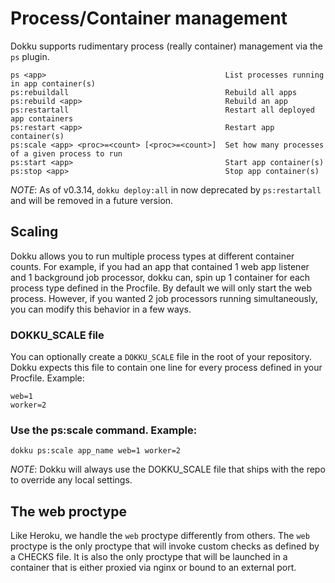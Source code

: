 # Process/Container management

Dokku supports rudimentary process (really container) management via the `ps` plugin.

```
ps <app>                                        List processes running in app container(s)
ps:rebuildall                                   Rebuild all apps
ps:rebuild <app>                                Rebuild an app
ps:restartall                                   Restart all deployed app containers
ps:restart <app>                                Restart app container(s)
ps:scale <app> <proc>=<count> [<proc>=<count>]  Set how many processes of a given process to run
ps:start <app>                                  Start app container(s)
ps:stop <app>                                   Stop app container(s)
```

*NOTE*: As of v0.3.14, `dokku deploy:all` in now deprecated by `ps:restartall` and will be removed in a future version.


## Scaling

Dokku allows you to run multiple process types at different container counts. For example, if you had an app that contained 1 web app listener and 1 background job processor, dokku can, spin up 1 container for each process type defined in the Procfile. By default we will only start the web process. However, if you wanted 2 job processors running simultaneously, you can modify this behavior in a few ways.

### DOKKU_SCALE file

You can optionally create a `DOKKU_SCALE` file in the root of your repository. Dokku expects this file to contain one line for every process defined in your Procfile. Example:
```
web=1
worker=2
```


### Use the ps:scale command. Example:
```
dokku ps:scale app_name web=1 worker=2
```
*NOTE*: Dokku will always use the DOKKU_SCALE file that ships with the repo to override any local settings.


## The web proctype

Like Heroku, we handle the `web` proctype differently from others. The `web` proctype is the only proctype that will invoke custom checks as defined by a CHECKS file. It is also the only proctype that will be launched in a container that is either proxied via nginx or bound to an external port.
